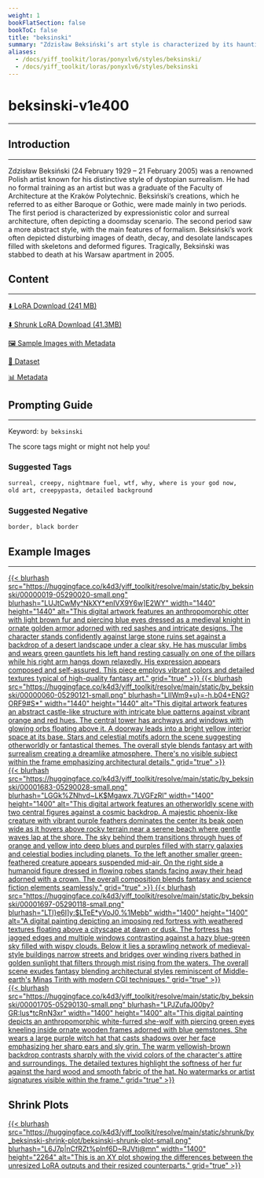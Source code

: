 ```yaml
---
weight: 1
bookFlatSection: false
bookToC: false
title: "beksinski"
summary: "Zdzisław Beksiński’s art style is characterized by its hauntingly surreal landscapes, filled with eerie, dystopian imagery and a profound sense of desolation."
aliases:
  - /docs/yiff_toolkit/loras/ponyxlv6/styles/beksinski/
  - /docs/yiff_toolkit/loras/ponyxlv6/styles/beksinski
---
```


<!--markdownlint-disable MD025 MD033 -->

# beksinski-v1e400

---

## Introduction

---

Zdzisław Beksiński (24 February 1929 – 21 February 2005) was a renowned Polish artist known for his distinctive style of dystopian surrealism. He had no formal training as an artist but was a graduate of the Faculty of Architecture at the Kraków Polytechnic. Beksiński’s creations, which he referred to as either Baroque or Gothic, were made mainly in two periods. The first period is characterized by expressionistic color and surreal architecture, often depicting a doomsday scenario. The second period saw a more abstract style, with the main features of formalism. Beksiński’s work often depicted disturbing images of death, decay, and desolate landscapes filled with skeletons and deformed figures. Tragically, Beksiński was stabbed to death at his Warsaw apartment in 2005.

## Content

---

[⬇️ LoRA Download (241 MB)](https://huggingface.co/k4d3/yiff_toolkit/resolve/main/ponyxl_loras/by_beksinski-v1e400.safetensors?download=true)

[⬇️ Shrunk LoRA Download (41.3MB)](https://huggingface.co/k4d3/yiff_toolkit/resolve/main/ponyxl_loras_shrunk_2/by_beksinski-v1e400_frockpt1_th-3.55.safetensors?download=true)

[🖼️ Sample Images with Metadata](https://huggingface.co/k4d3/yiff_toolkit/tree/main/static/by_beksinski)

[📐 Dataset](https://huggingface.co/datasets/k4d3/furry/tree/main/by_beksinski)

[📊 Metadata](https://huggingface.co/k4d3/yiff_toolkit/raw/main/ponyxl_loras/by_beksinski-v1e400.json)

## Prompting Guide

---

Keyword: `by beksinski`

The score tags might or might not help you!

### Suggested Tags

```md
surreal, creepy, nightmare fuel, wtf, why, where is your god now,
old art, creepypasta, detailed background
```

### Suggested Negative

```md
border, black border
```

## Example Images

---

<div class="image-grid">
  <div class="image-grid-container">
    <a href="https://huggingface.co/k4d3/yiff_toolkit/resolve/main/static/by_beksinski/00000019-05290020-upscaled.png?download=true">
      {{< blurhash
        src="https://huggingface.co/k4d3/yiff_toolkit/resolve/main/static/by_beksinski/00000019-05290020-small.png"
        blurhash="LUJtCwMy^NkXY*enIVX9Y6w]E2WY"
        width="1440"
        height="1440"
        alt="This digital artwork features an anthropomorphic otter with light brown fur and piercing blue eyes dressed as a medieval knight in ornate golden armor adorned with red sashes and intricate designs. The character stands confidently against large stone ruins set against a backdrop of a desert landscape under a clear sky. He has muscular limbs and wears green gauntlets his left hand resting casually on one of the pillars while his right arm hangs down relaxedly. His expression appears composed and self-assured. This piece employs vibrant colors and detailed textures typical of high-quality fantasy art."
        grid="true"
      >}}
    </a>
    <a href="https://huggingface.co/k4d3/yiff_toolkit/resolve/main/static/by_beksinski/00000060-05290121-upscaled.png?download=true">
      {{< blurhash
        src="https://huggingface.co/k4d3/yiff_toolkit/resolve/main/static/by_beksinski/00000060-05290121-small.png"
        blurhash="LIIWm9+u}=-h.b04+ENG?ORF9#S*"
        width="1440"
        height="1440"
        alt="This digital artwork features an abstract castle-like structure with intricate blue patterns against vibrant orange and red hues. The central tower has archways and windows with glowing orbs floating above it. A doorway leads into a bright yellow interior space at its base. Stars and celestial motifs adorn the scene suggesting otherworldly or fantastical themes. The overall style blends fantasy art with surrealism creating a dreamlike atmosphere. There's no visible subject within the frame emphasizing architectural details."
        grid="true"
      >}}
    </a>
  </div>
</div>

<div class="image-grid">
  <div class="image-grid-container">
    <a href="https://huggingface.co/k4d3/yiff_toolkit/resolve/main/static/by_beksinski/00001683-05290028-upscaled.png?download=true">
      {{< blurhash
        src="https://huggingface.co/k4d3/yiff_toolkit/resolve/main/static/by_beksinski/00001683-05290028-small.png"
        blurhash="LGGk%ZNhvd~LK$Mgawx,7LVGFzRl"
        width="1400"
        height="1400"
        alt="This digital artwork features an otherworldly scene with two central figures against a cosmic backdrop. A majestic phoenix-like creature with vibrant purple feathers dominates the center its beak open wide as it hovers above rocky terrain near a serene beach where gentle waves lap at the shore. The sky behind them transitions through hues of orange and yellow into deep blues and purples filled with starry galaxies and celestial bodies including planets. To the left another smaller green-feathered creature appears suspended mid-air. On the right side a humanoid figure dressed in flowing robes stands facing away their head adorned with a crown. The overall composition blends fantasy and science fiction elements seamlessly."
        grid="true"
      >}}
    </a>
    <a href="https://huggingface.co/k4d3/yiff_toolkit/resolve/main/static/by_beksinski/00001697-05290118-upscaled.png?download=true">
      {{< blurhash
        src="https://huggingface.co/k4d3/yiff_toolkit/resolve/main/static/by_beksinski/00001697-05290118-small.png"
        blurhash="LTI}e6I]y:$LTeE*yVoJ0,%1Mebb"
        width="1400"
        height="1400"
        alt="A digital painting depicting an imposing red fortress with weathered textures floating above a cityscape at dawn or dusk. The fortress has jagged edges and multiple windows contrasting against a hazy blue-green sky filled with wispy clouds. Below it lies a sprawling network of medieval-style buildings narrow streets and bridges over winding rivers bathed in golden sunlight that filters through mist rising from the waters. The overall scene exudes fantasy blending architectural styles reminiscent of Middle-earth's Minas Tirith with modern CGI techniques."
        grid="true"
      >}}
    </a>
  </div>
</div>
<div class="image-grid">
  <div class="image-grid-container">
    <a href="https://huggingface.co/k4d3/yiff_toolkit/resolve/main/static/by_beksinski/00001705-05290130-upscaled.png?download=true">
      {{< blurhash
        src="https://huggingface.co/k4d3/yiff_toolkit/resolve/main/static/by_beksinski/00001705-05290130-small.png"
        blurhash="LPJZufaJ00by?GR:Ius*tcRnN3xr"
        width="1400"
        height="1400"
        alt="This digital painting depicts an anthropomorphic white-furred she-wolf with piercing green eyes kneeling inside ornate wooden frames adorned with blue gemstones. She wears a large purple witch hat that casts shadows over her face emphasizing her sharp ears and sly grin. The warm yellowish-brown backdrop contrasts sharply with the vivid colors of the character's attire and surroundings. The detailed textures highlight the softness of her fur against the hard wood and smooth fabric of the hat. No watermarks or artist signatures visible within the frame."
        grid="true"
      >}}
    </a>
  </div>
</div>

## Shrink Plots

<div class="image-grid">
  <div class="image-grid-container">
    <a href="https://huggingface.co/k4d3/yiff_toolkit/resolve/main/static/shrunk/by_beksinski-shrink-plot/beksinski-shrunk-plot.png?download=true">
      {{< blurhash
        src="https://huggingface.co/k4d3/yiff_toolkit/resolve/main/static/shrunk/by_beksinski-shrink-plot/beksinski-shrunk-plot-small.png"
        blurhash="L6J7p|nCfRZt%pInf6D~RJVtj@mn"
        width="1400"
        height="2264"
        alt="This is an XY plot showing the differences between the unresized LoRA outputs and their resized counterparts."
        grid="true"
      >}}
    </a>
  </div>
</div>
